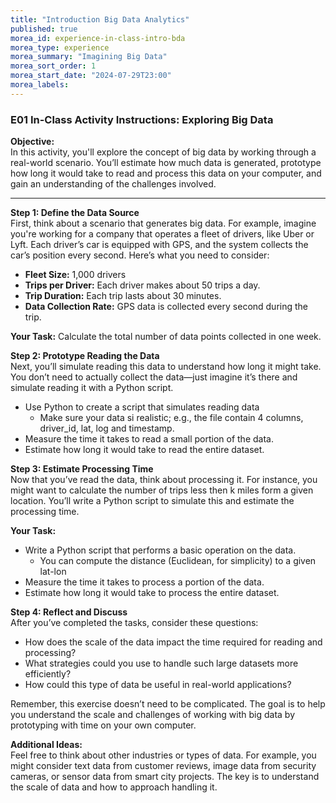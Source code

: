 ```yaml
---
title: "Introduction Big Data Analytics"
published: true
morea_id: experience-in-class-intro-bda
morea_type: experience
morea_summary: "Imagining Big Data"
morea_sort_order: 1
morea_start_date: "2024-07-29T23:00"
morea_labels: 
---
```



### E01 In-Class Activity Instructions: Exploring Big Data

**Objective:**  
In this activity, you'll explore the concept of big data by working through a real-world scenario. You’ll estimate how much data is generated, prototype how long it would take to read and process this data on your computer, and gain an understanding of the challenges involved.

---

**Step 1: Define the Data Source**  
First, think about a scenario that generates big data. For example, imagine you're working for a company that operates a fleet of drivers, like Uber or Lyft. Each driver’s car is equipped with GPS, and the system collects the car’s position every second. Here’s what you need to consider:

- **Fleet Size:** 1,000 drivers
- **Trips per Driver:** Each driver makes about 50 trips a day.
- **Trip Duration:** Each trip lasts about 30 minutes.
- **Data Collection Rate:** GPS data is collected every second during the trip.


**Your Task:** Calculate the total number of data points collected in one week.

**Step 2: Prototype Reading the Data**  
Next, you’ll simulate reading this data to understand how long it might take. You don’t need to actually collect the data—just imagine it’s there and simulate reading it with a Python script.

- Use Python to create a script that simulates reading data
  * Make sure your data si realistic; e.g., the file contain 4 columns, driver_id, lat, log and timestamp.
- Measure the time it takes to read a small portion of the data.
- Estimate how long it would take to read the entire dataset.

**Step 3: Estimate Processing Time**  
Now that you’ve read the data, think about processing it. For instance, you might want to calculate the number of trips less then k miles form a given location. You’ll write a Python script to simulate this and estimate the processing time.

**Your Task:**
- Write a Python script that performs a basic operation on the data.
  * You can compute the distance (Euclidean, for simplicity) to a given lat-lon
- Measure the time it takes to process a portion of the data.
- Estimate how long it would take to process the entire dataset.

**Step 4: Reflect and Discuss**  
After you’ve completed the tasks, consider these questions:

- How does the scale of the data impact the time required for reading and processing?
- What strategies could you use to handle such large datasets more efficiently?
- How could this type of data be useful in real-world applications?

Remember, this exercise doesn’t need to be complicated. The goal is to help you understand the scale and challenges of working with big data by prototyping with time on your own computer.

**Additional Ideas:**  
Feel free to think about other industries or types of data. For example, you might consider text data from customer reviews, image data from security cameras, or sensor data from smart city projects. The key is to understand the scale of data and how to approach handling it.

